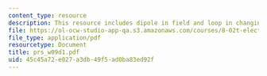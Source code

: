 ```yaml
---
content_type: resource
description: This resource includes dipole in field and loop in changing field.
file: https://ol-ocw-studio-app-qa.s3.amazonaws.com/courses/8-02t-electricity-and-magnetism-spring-2005/45c45a72e027a3db49f5ad0ba83ed92f_prs_w09d1.pdf
file_type: application/pdf
resourcetype: Document
title: prs_w09d1.pdf
uid: 45c45a72-e027-a3db-49f5-ad0ba83ed92f
---
```

